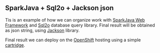 ##	SparkJava + Sql2o + Jackson json

Tis is an example of how we can organize work with [SparkJava Web Framework](http://sparkjava.com/) and [Sql2o](http://www.sql2o.org/) database query library. Final result will be obtained as json string, using [Jackson](https://github.com/FasterXML/jackson) library.

Final result we can deploy on the [OpenShift](https://www.openshift.com/) hosting using a simple [cartridge](https://github.com/gkiryaziev/spark-openshift-lightweight-cartridge).